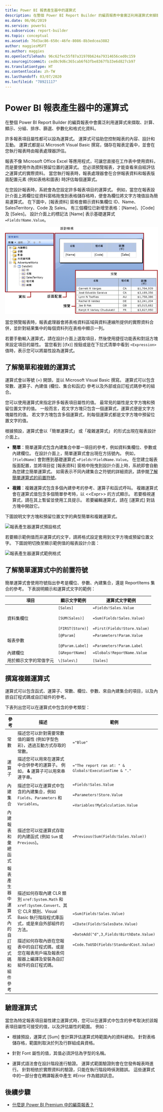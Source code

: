 ```yaml
---
title: Power BI 報表產生器中的運算式
description: 在整個 Power BI Report Builder 的編頁報表中會廣泛利用運算式來擷取、計算、顯示、分組、排序、篩選、參數化和格式化資料。
ms.date: 06/06/2019
ms.service: powerbi
ms.subservice: report-builder
ms.topic: conceptual
ms.assetid: 76d3ac86-650c-46fe-8086-8b3edcea3882
author: maggiesMSFT
ms.author: maggies
ms.openlocfilehash: 96c62fec55f87a31970b624a79314656ced0c159
ms.sourcegitcommit: ced8c9d6c365cab6f63fbe8367fb33e6d827cb97
ms.translationtype: HT
ms.contentlocale: zh-TW
ms.lasthandoff: 03/07/2020
ms.locfileid: "78921117"
---
```

# <a name="expressions-in-power-bi-report-builder"></a>Power BI 報表產生器中的運算式
  在整個 Power BI Report Builder 的編頁報表中會廣泛利用運算式來擷取、計算、顯示、分組、排序、篩選、參數化和格式化資料。 
  
  許多報表項目屬性都可以設為運算式。 運算式可協助您控制報表的內容、設計和互動。 運算式都是以 Microsoft Visual Basic 撰寫，儲存在報表定義中，並會在您執行報表時由報表處理器評估。  
  
 報表不像 Microsoft Office Excel 等應用程式，可讓您直接在工作表中使用資料，而是要使用作為資料預留位置的運算式。 您必須預覽報表，才能查看來自經評估之運算式的實際資料。 當您執行報表時，報表處理器會在合併報表資料和報表版面配置元素 (例如表格和圖表) 時評估每個運算式。  
  
 在您設計報表時，系統會為您設定許多報表項目的運算式。 例如，當您在報表設計介面上將欄位從資料窗格拖曳到表格儲存格時，便會為欄位將文字方塊值設為簡易運算式。 在下圖中，[報表資料] 窗格會顯示資料集欄位 ID、Name、SalesTerritory、Code 及 Sales。 有三個欄位已新增至表格：[Name]、[Code] 及 [Sales]。 設計介面上的標記法 [Name] 表示基礎運算式 `=Fields!Name.Value`。  
  
![報表產生器設計檢視](media/report-builder-expressions/report-builder-data-design-preview.png)
  
 當您預覽報表時，報表處理器會將表格資料區域與資料連線所提供的實際資料合併，並針對結果集中的每個資料列在表格中顯示一列。  
  
 若要手動輸入運算式，請在設計介面上選取項目，然後使用捷徑功能表和對話方塊來設定項目的屬性。 當您看到 [(fx)] 按鈕或是在下拉式清單中看到 `<Expression>` 值時，表示您可以將屬性設為運算式。 
  
##  <a name="Types"></a> 了解簡單和複雜的運算式  
 運算式會以等號 (=) 開頭，並以 Microsoft Visual Basic 撰寫。 運算式可以包含常數、運算子、內建值 (欄位、集合和函式) 參考以及外部或自訂程式碼參考的組合。  
  
 您可以使用運算式來指定許多報表項目屬性的值。 最常見的屬性是文字方塊和預留位置文字的值。 一般而言，若文字方塊只包含一個運算式，運算式便是文字方塊屬性的值。 若文字方塊包含多個運算式，則每個運算式都是文字方塊中預留位置文字的值。  
  
 根據預設，運算式會以「簡單運算式」  或「複雜運算式」  的形式出現在報表設計介面上。  
  
-   **簡單**：簡單運算式包含內建集合中單一項目的參考，例如資料集欄位、參數或內建欄位。 在設計介面上，簡單運算式會出現在方括號內。 例如，`[FieldName]` 會對應到基礎運算式 `=Fields!FieldName.Value`。 在您建立報表版面配置，並將項目從 [報表資料] 窗格中拖曳到設計介面上時，系統即會自動為您建立簡單運算式。 如需表示不同內建集合之符號的詳細資訊，請參閱[了解簡單運算式的前置符號](#DisplayText)。  
  
-   **複雜**：複雜運算式包含多個內建參考的參考、運算子和函式呼叫。 複雜運算式會在運算式值包含多個簡單參考時，以 <\<Expr>> 的方式顯示。 若要檢視運算式，請在其上暫留並使用工具提示。 若要編輯運算式，請在 [運算式]  對話方塊中開啟它。  
  
 下圖說明文字方塊和預留位置文字的典型簡單和複雜運算式。  
  
![報表產生器運算式預設格式](media/report-builder-expressions/report-builder-expression-default-format.png) 
  
 若要顯示範例值而非運算式的文字，請將格式設定套用到文字方塊或預留位置文字。 下圖說明切換至顯示範例值的報表設計介面：  
  
![報表產生器運算式範例格式](media/report-builder-expressions/report-builder-expression-sample-values-format.png)  


## <a name="DisplayText"></a> 了解簡單運算式中的前置符號  

簡單運算式會使用符號指出參考是欄位、參數、內建集合，還是 ReportItems 集合的參考。 下表說明顯示和運算式文字的範例：  
  
|項目|顯示文字範例|運算式文字範例|  
|----------|--------------------------|-----------------------------|  
|資料集欄位|`[Sales]`<br /><br /> `[SUM(Sales)]`<br /><br /> `[FIRST(Store)]`|`=Fields!Sales.Value`<br /><br /> `=Sum(Fields!Sales.Value)`<br /><br /> `=First(Fields!Store.Value)`|  
|報表參數|`[@Param]`<br /><br /> `[@Param.Label]`|`=Parameters!Param.Value`<br /><br /> `=Parameters!Param.Label`|  
|內建欄位|`[&ReportName]`|`=Globals!ReportName.Value`|  
|用於顯示文字的常值字元|`\[Sales\]`|`[Sales]`|  
  
##  <a name="References"></a> 撰寫複雜運算式  
 運算式可以包含函式、運算子、常數、欄位、參數、來自內建集合的項目，以及內嵌自訂程式碼或自訂組件的參考。  
  
 下表列出您可以在運算式中包含的參考類型：  
  
|參考|描述|範例|  
|----------------|-----------------|-------------|  
|常數|描述您可以針對需要常數值的屬性 (例如字型色彩)，透過互動方式存取的常數。|`="Blue"`|  
|運算子|描述您可以用來在運算式中合併參考的運算子。 例如， **&** 運算子可以用來串連字串。|`="The report ran at: " & Globals!ExecutionTime & "."`|  
|內建集合|描述您可以在運算式中包含的內建集合，例如 `Fields`、`Parameters` 和 `Variables`。|`=Fields!Sales.Value`<br /><br /> `=Parameters!Store.Value`<br /><br /> `=Variables!MyCalculation.Value`|  
|內建報表和彙總函式|描述您可以從運算式存取的內建函式 (例如 `Sum` 或 `Previous`)。|`=Previous(Sum(Fields!Sales.Value))`|  
|報表產生器中運算式內的自訂程式碼和組件參考 |描述如何存取內建 CLR 類別 `xref:System.Math` 和 `xref:System.Convert`、其它 CLR 類別、Visual Basic 執行階段程式庫函式，或是來自外部組件的方法。<br /><br /> 描述如何存取內嵌在您報表中的自訂程式碼，或是您在報表用戶端及報表伺服器上編譯及安裝為自訂組件的自訂程式碼。|`=Sum(Fields!Sales.Value)`<br /><br /> `=CDate(Fields!SalesDate.Value)`<br /><br /> `=DateAdd("d",3,Fields!BirthDate.Value)`<br /><br /> `=Code.ToUSD(Fields!StandardCost.Value)`|  
   
##  <a name="Valid"></a> 驗證運算式  
 當您為特定報表項目屬性建立運算式時，您可以在運算式中包含的參考取決於該報表項目屬性可接受的值，以及評估屬性的範圍。 例如：  
  
-   根據預設，運算式 [Sum] 會計算評估運算式時範圍內的資料總和。 針對表格儲存格，範圍則取決於列及行群組成員資格。 
  
-   針對 Font 屬性的值，其值必須評估為字型的名稱。  
  
-   運算式語法會在設計階段進行驗證。 運算式範圍驗證則會在您發佈報表時進行。 針對相依於實際資料的驗證，只能在執行階段時偵測錯誤。 這些運算式中的一部分會在轉譯報表中產生 #Error 作為錯誤訊息。 

## <a name="next-steps"></a>後續步驟

- [什麼是 Power BI Premium 中的編頁報表？](paginated-reports-report-builder-power-bi.md)
